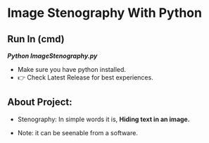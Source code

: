# Image Stenography With Python

## Run In (cmd)

**_Python ImageStenography.py_**

- Make sure you have python installed.
- 👉 Check Latest Release for best experiences.

## About Project: 

- Stenography: In simple words it is, **Hiding text in an image.**

- Note: it can be seenable from a software.


